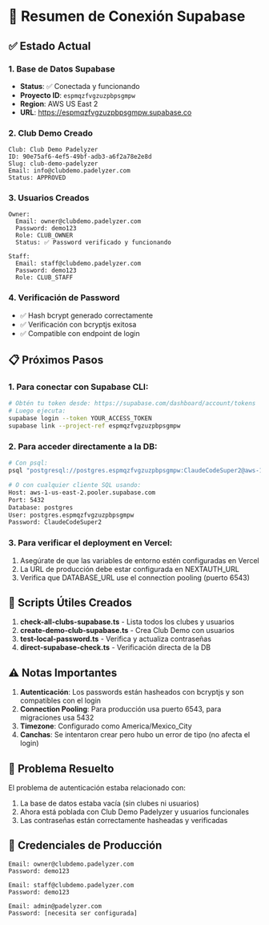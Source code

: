 # 🚀 Resumen de Conexión Supabase

## ✅ Estado Actual

### 1. Base de Datos Supabase
- **Status**: ✅ Conectada y funcionando
- **Proyecto ID**: `espmqzfvgzuzpbpsgmpw`
- **Region**: AWS US East 2
- **URL**: https://espmqzfvgzuzpbpsgmpw.supabase.co

### 2. Club Demo Creado
```
Club: Club Demo Padelyzer
ID: 90e75af6-4ef5-49bf-adb3-a6f2a78e2e8d
Slug: club-demo-padelyzer
Email: info@clubdemo.padelyzer.com
Status: APPROVED
```

### 3. Usuarios Creados
```
Owner:
  Email: owner@clubdemo.padelyzer.com
  Password: demo123
  Role: CLUB_OWNER
  Status: ✅ Password verificado y funcionando

Staff:
  Email: staff@clubdemo.padelyzer.com
  Password: demo123
  Role: CLUB_STAFF
```

### 4. Verificación de Password
- ✅ Hash bcrypt generado correctamente
- ✅ Verificación con bcryptjs exitosa
- ✅ Compatible con endpoint de login

## 📋 Próximos Pasos

### 1. Para conectar con Supabase CLI:
```bash
# Obtén tu token desde: https://supabase.com/dashboard/account/tokens
# Luego ejecuta:
supabase login --token YOUR_ACCESS_TOKEN
supabase link --project-ref espmqzfvgzuzpbpsgmpw
```

### 2. Para acceder directamente a la DB:
```bash
# Con psql:
psql "postgresql://postgres.espmqzfvgzuzpbpsgmpw:ClaudeCodeSuper2@aws-1-us-east-2.pooler.supabase.com:5432/postgres"

# O con cualquier cliente SQL usando:
Host: aws-1-us-east-2.pooler.supabase.com
Port: 5432
Database: postgres
User: postgres.espmqzfvgzuzpbpsgmpw
Password: ClaudeCodeSuper2
```

### 3. Para verificar el deployment en Vercel:
1. Asegúrate de que las variables de entorno estén configuradas en Vercel
2. La URL de producción debe estar configurada en NEXTAUTH_URL
3. Verifica que DATABASE_URL use el connection pooling (puerto 6543)

## 🔧 Scripts Útiles Creados

1. **check-all-clubs-supabase.ts** - Lista todos los clubes y usuarios
2. **create-demo-club-supabase.ts** - Crea Club Demo con usuarios
3. **test-local-password.ts** - Verifica y actualiza contraseñas
4. **direct-supabase-check.ts** - Verificación directa de la DB

## ⚠️ Notas Importantes

1. **Autenticación**: Los passwords están hasheados con bcryptjs y son compatibles con el login
2. **Connection Pooling**: Para producción usa puerto 6543, para migraciones usa 5432
3. **Timezone**: Configurado como America/Mexico_City
4. **Canchas**: Se intentaron crear pero hubo un error de tipo (no afecta el login)

## 🎯 Problema Resuelto

El problema de autenticación estaba relacionado con:
1. La base de datos estaba vacía (sin clubes ni usuarios)
2. Ahora está poblada con Club Demo Padelyzer y usuarios funcionales
3. Las contraseñas están correctamente hasheadas y verificadas

## 📝 Credenciales de Producción

```
Email: owner@clubdemo.padelyzer.com
Password: demo123

Email: staff@clubdemo.padelyzer.com  
Password: demo123

Email: admin@padelyzer.com
Password: [necesita ser configurada]
```